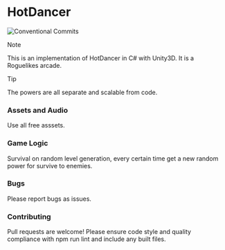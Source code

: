 # HotDancer
![Conventional Commits](https://img.shields.io/badge/version-1.0.1-green.svg)

<!---Link to the helpful section: [Link Text](#thisll-be-a-helpful-section-about-the-greek-letter-Θ). --->

> [!NOTE]
> This is an implementation of HotDancer in C# with Unity3D. It is a Roguelikes arcade.
>

> [!TIP]
> The powers are all separate and scalable from code.
> 
### Assets and Audio

Use all free asssets.

### Game Logic

Survival on random level generation, every certain time get a new random power for survive to enemies. 

### Bugs

Please report bugs as issues.

### Contributing
Pull requests are welcome! Please ensure code style and quality compliance with npm run lint and include any built files.
